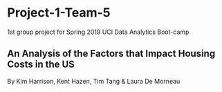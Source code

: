 # Project-1-Team-5
1st group project for Spring 2019 UCI Data Analytics Boot-camp

## An Analysis of the Factors that Impact Housing Costs in the US
By Kim Harrison, Kent Hazen, Tim Tang & Laura De Morneau

